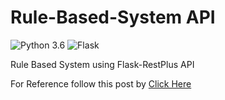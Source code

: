 # Rule-Based-System API
![Python 3.6](https://img.shields.io/badge/Python-3.6-brightgreen.svg) ![Flask](https://img.shields.io/badge/Flask%20RestPlus-2.7-orange)

Rule Based System using Flask-RestPlus API

For Reference follow this post by <a href='https://medium.com/free-code-camp/structuring-a-flask-restplus-web-service-for-production-builds-c2ec676de563'>Click Here</a>
